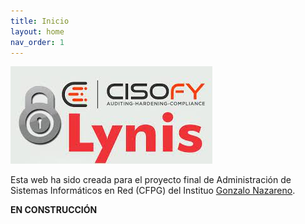 ```yaml
---
title: Inicio
layout: home
nav_order: 1
---
```


<img src="https://raw.githubusercontent.com/crivmar/crivmar-lynis.github.io/main/assets/images/logo.jpg"/>

Esta web ha sido creada para el proyecto final de Administración de Sistemas Informáticos en Red (CFPG) del Instituo [Gonzalo Nazareno](https://dit.gonzalonazareno.org/).



**EN CONSTRUCCIÓN**